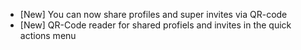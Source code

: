 - [New] You can now share profiles and super invites via QR-code
- [New] QR-Code reader for shared profiels and invites in the quick actions menu